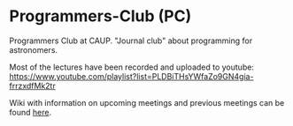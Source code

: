 # Programmers-Club (PC)
Programmers Club at CAUP. "Journal club" about programming for astronomers.

Most of the lectures have been recorded and uploaded to youtube: https://www.youtube.com/playlist?list=PLDBiTHsYWfaZo9GN4gia-frrzxdfMk2tr

Wiki with information on upcoming meetings and previous meetings can be found
[here](https://github.com/DanielAndreasen/Programmers-Club/wiki).
